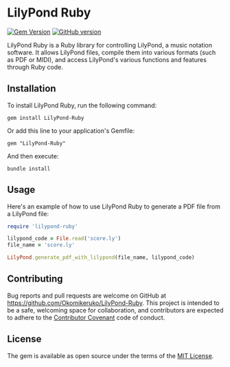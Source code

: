 # LilyPond Ruby
[![Gem Version](https://badge.fury.io/rb/LilyPond-Ruby.svg)](https://badge.fury.io/rb/LilyPond-Ruby)
[![GitHub version](https://badge.fury.io/gh/Okomikeruko%2FLilyPond-Ruby.svg)](https://badge.fury.io/gh/Okomikeruko%2FLilyPond-Ruby)

LilyPond Ruby is a Ruby library for controlling LilyPond, a music notation
software. It allows LilyPond files, compile them into various formats
(such as PDF or MIDI), and access LilyPond's various functions and features
through Ruby code.

## Installation
To install LilyPond Ruby, run the following command:
```
gem install LilyPond-Ruby
```
Or add this line to your application's Gemfile:
```
gem "LilyPond-Ruby"
```
And then execute:
```
bundle install
```

## Usage

Here's an example of how to use LilyPond Ruby to generate a PDF file from a LilyPond file:
```ruby
require 'lilypond-ruby'

lilypond_code = File.read('score.ly')
file_name = 'score.ly'

LilyPond.generate_pdf_with_lilypond(file_name, lilypond_code)
```

## Contributing
Bug reports and pull requests are welcome on GitHub at
https://github.com/Okomikeruko/LilyPond-Ruby. This project is intended to be a
safe, welcoming space for collaboration, and contributors are expected to adhere
to the [Contributor Covenant](https://www.contributor-covenant.org/)
code of conduct.

## License
The gem is available as open source under the terms of the
[MIT License](https://opensource.org/licenses/MIT).